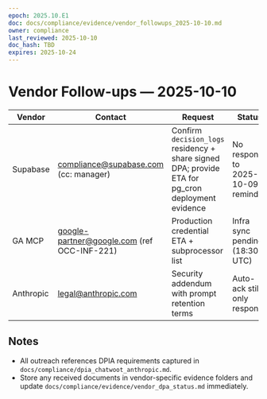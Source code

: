 ```yaml
---
epoch: 2025.10.E1
doc: docs/compliance/evidence/vendor_followups_2025-10-10.md
owner: compliance
last_reviewed: 2025-10-10
doc_hash: TBD
expires: 2025-10-24
---
```

# Vendor Follow-ups — 2025-10-10

| Vendor | Contact | Request | Status | Next Action |
|--------|---------|---------|--------|-------------|
| Supabase | compliance@supabase.com (cc: manager) | Confirm `decision_logs` residency + share signed DPA; provide ETA for pg_cron deployment evidence | No response to 2025-10-09 reminder | Escalate via manager thread 2025-10-10 16:00 ET if inbox silent; attach outcome to `docs/compliance/evidence/vendor_dpa_status.md` |
| GA MCP | google-partner@google.com (ref OCC-INF-221) | Production credential ETA + subprocessor list | Infra sync pending (18:30 UTC) | Request infra summary + copy of Google DPA immediately after sync; log in `vendor_dpa_status.md` |
| Anthropic | legal@anthropic.com | Security addendum with prompt retention terms | Auto-ack still only response | Schedule call via manager for 2025-10-11 AM if written update absent; capture notes under `docs/compliance/evidence/anthropic/` |

## Notes
- All outreach references DPIA requirements captured in `docs/compliance/dpia_chatwoot_anthropic.md`.
- Store any received documents in vendor-specific evidence folders and update `docs/compliance/evidence/vendor_dpa_status.md` immediately.
